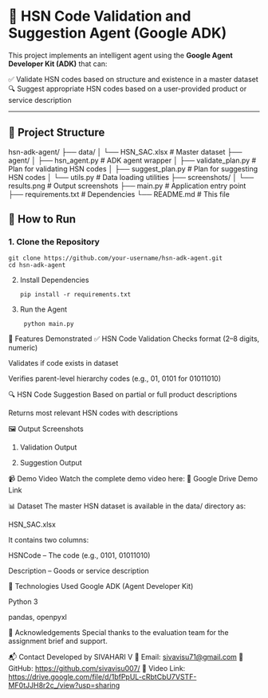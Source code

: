# 🧠 HSN Code Validation and Suggestion Agent (Google ADK)

This project implements an intelligent agent using the **Google Agent Developer Kit (ADK)** that can:

✅ Validate HSN codes based on structure and existence in a master dataset  
🔍 Suggest appropriate HSN codes based on a user-provided product or service description

---

## 📁 Project Structure

hsn-adk-agent/
├── data/
│ └── HSN_SAC.xlsx # Master dataset
├── agent/
│ ├── hsn_agent.py # ADK agent wrapper
│ ├── validate_plan.py # Plan for validating HSN codes
│ ├── suggest_plan.py # Plan for suggesting HSN codes
│ └── utils.py # Data loading utilities
├── screenshots/
│ └── results.png # Output screenshots
├── main.py # Application entry point
├── requirements.txt # Dependencies
└── README.md # This file

## 🚀 How to Run

### 1. Clone the Repository

    git clone https://github.com/your-username/hsn-adk-agent.git
    cd hsn-adk-agent
2. Install Dependencies

       pip install -r requirements.txt
3. Run the Agent

        python main.py
   
🧪 Features Demonstrated
✅ HSN Code Validation
Checks format (2–8 digits, numeric)

Validates if code exists in dataset

Verifies parent-level hierarchy codes (e.g., 01, 0101 for 01011010)

🔍 HSN Code Suggestion
Based on partial or full product descriptions

Returns most relevant HSN codes with descriptions

🖼️ Output Screenshots
1. Validation Output

2. Suggestion Output

📹 Demo Video
Watch the complete demo video here:
📎 Google Drive Demo Link

📊 Dataset
The master HSN dataset is available in the data/ directory as:

HSN_SAC.xlsx

It contains two columns:

HSNCode – The code (e.g., 0101, 01011010)

Description – Goods or service description

🧠 Technologies Used
Google ADK (Agent Developer Kit)

Python 3

pandas, openpyxl

🙌 Acknowledgements
Special thanks to the evaluation team for the assignment brief and support.

📬 Contact
Developed by SIVAHARI V
📧 Email: sivavisu71@gmail.com
🔗 GitHub: https://github.com/sivavisu007/
🔗 Video Link: https://drive.google.com/file/d/1bfPpUL-cRbtCbU7VSTF-MF0tJJH8r2c_/view?usp=sharing
